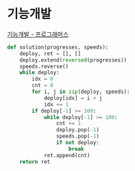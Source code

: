 # 기능개발

[기능개발 - 프로그래머스](https://programmers.co.kr/learn/courses/30/lessons/42586)

```py
def solution(progresses, speeds):
    deploy, ret = [], []
    deploy.extend(reversed(progresses))
    speeds.reverse()
    while deploy:
        idx = 0
        cnt = 0
        for i, j in zip(deploy, speeds):
            deploy[idx] = i + j
            idx += 1
        if deploy[-1] >= 100:
            while deploy[-1] >= 100:
                cnt += 1
                deploy.pop(-1)
                speeds.pop(-1)
                if not deploy:
                    break
            ret.append(cnt)
    return ret
```
